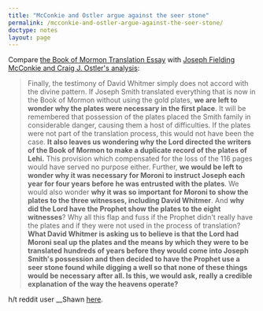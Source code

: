```yaml
---
title: "McConkie and Ostler argue against the seer stone"
permalink: /mcconkie-and-ostler-argue-against-the-seer-stone/
doctype: notes
layout: page
---
```


Compare [the Book of Mormon Translation Essay](https://www.lds.org/topics/book-of-mormon-translation?lang=eng) with
[Joseph Fielding McConkie and Craig J. Ostler's analysis](https://deseretbook.com/p/revelations-restoration-commentary-doctrine-covenants-other-modern-joseph-fielding-mcconkie-2703?variant_id=108775-ebook):

> Finally, the testimony of David Whitmer simply does not accord with the divine pattern. If Joseph Smith translated everything that is now in the Book of Mormon without using the gold plates, **we are left to wonder why the plates were necessary in the first place**. It will be remembered that possession of the plates placed the Smith family in considerable danger, causing them a host of difficulties. If the plates were not part of the translation process, this would not have been the case. **It also leaves us wondering why the Lord directed the writers of the Book of Mormon to make a duplicate record of the plates of Lehi.** This provision which compensated for the loss of the 116 pages would have served no purpose either. Further, **we would be left to wonder why it was necessary for Moroni to instruct Joseph each year for four years before he was entrusted with the plates**. We would also wonder **why it was so important for Moroni to show the plates to the three witnesses, including David Whitmer**. And **why did the Lord have the Prophet show the plates to the eight witnesses**? Why all this flap and fuss if the Prophet didn't really have the plates and if they were not used in the process of translation?  **What David Whitmer is asking us to believe is that the Lord had Moroni seal up the plates and the means by which they were to be translated hundreds of years before they would come into Joseph Smith's possession and then decided to have the Prophet use a seer stone found while digging a well so that none of these things would be necessary after all. Is this, we would ask, really a credible explanation of the way the heavens operate?**

h/t reddit user \_\_Shawn [here](https://www.reddit.com/r/exmormon/comments/7xzlri/if_joseph_smith_translated_everything_that_is_now/).
